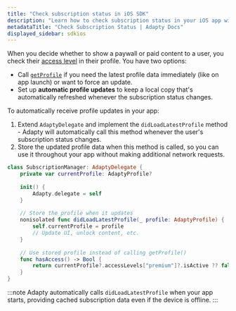 ```yaml
---
title: "Check subscription status in iOS SDK"
description: "Learn how to check subscription status in your iOS app with Adapty."
metadataTitle: "Check Subscription Status | Adapty Docs"
displayed_sidebar: sdkios
---
```


When you decide whether to show a paywall or paid content to a user, you check their [access level](access-level.md) in their profile. You have two options:

- Call [`getProfile`](subscription-status.md) if you need the latest profile data immediately (like on app launch) or want to force an update.
- Set up **automatic profile updates** to keep a local copy that's automatically refreshed whenever the subscription status changes.

To automatically receive profile updates in your app:

1. Extend `AdaptyDelegate` and implement the `didLoadLatestProfile` method - Adapty will automatically call this method whenever the user's subscription status changes.
2. Store the updated profile data when this method is called, so you can use it throughout your app without making additional network requests.

```swift
class SubscriptionManager: AdaptyDelegate {
    private var currentProfile: AdaptyProfile?
    
    init() {
        Adapty.delegate = self
    }
    
    // Store the profile when it updates
    nonisolated func didLoadLatestProfile(_ profile: AdaptyProfile) {
        self.currentProfile = profile
        // Update UI, unlock content, etc.
    }
    
    // Use stored profile instead of calling getProfile()
    func hasAccess() -> Bool {
        return currentProfile?.accessLevels["premium"]?.isActive ?? false
    }
}
```

:::note
Adapty automatically calls `didLoadLatestProfile` when your app starts, providing cached subscription data even if the device is offline.
:::